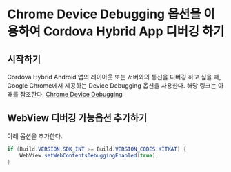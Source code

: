 # Chrome Device Debugging 옵션을 이용하여 Cordova Hybrid App 디버깅 하기

## 시작하기
Cordova Hybrid Android 앱의 레이아웃 또는 서버와의 통신을 디버깅 하고 싶을 때,
Google Chrome에서 제공하는 Device Debugging 옵션을 사용한다.
해당 링크는 아래를 참조한다. [Chrome Device Debugging](https://developer.chrome.com/devtools/docs/remote-debugging)

## WebView 디버깅 가능옵션 추가하기
아래 옵션을 추가한다.
```java
if (Build.VERSION.SDK_INT >= Build.VERSION_CODES.KITKAT) {
    WebView.setWebContentsDebuggingEnabled(true);
}
```
